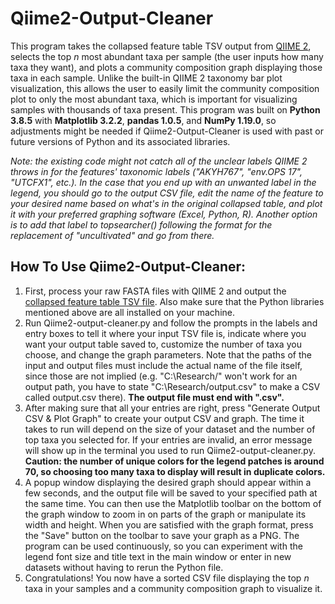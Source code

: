 # Qiime2-Output-Cleaner
This program takes the collapsed feature table TSV output from [QIIME 2](https://qiime2.org/), selects the top *n* most abundant taxa per sample (the user inputs how many taxa they want), and plots a community composition graph displaying those taxa in each sample. Unlike the built-in QIIME 2 taxonomy bar plot visualization, this allows the user to easily limit the community composition plot to only the most abundant taxa, which is important for visualizing samples with thousands of taxa present. This program was built on **Python 3.8.5** with **Matplotlib 3.2.2**, **pandas 1.0.5**, and **NumPy 1.19.0**, so adjustments might be needed if Qiime2-Output-Cleaner is used with past or future versions of Python and its associated libraries.

*Note: the existing code might not catch all of the unclear labels QIIME 2 throws in for the features' taxonomic labels ("AKYH767", "env.OPS 17", "UTCFX1", etc.). In the case that you end up with an unwanted label in the legend, you should go to the output CSV file, edit the name of the feature to your desired name based on what's in the original collapsed table, and plot it with your preferred graphing software (Excel, Python, R). Another option is to add that label to topsearcher() following the format for the replacement of "uncultivated" and go from there.*

## How To Use Qiime2-Output-Cleaner:
1. First, process your raw FASTA files with QIIME 2 and output the [collapsed feature table TSV file](https://docs.qiime2.org/2020.8/plugins/available/taxa/collapse/). Also make sure that the Python libraries mentioned above are all installed on your machine.
2. Run Qiime2-output-cleaner.py and follow the prompts in the labels and entry boxes to tell it where your input TSV file is, indicate where you want your output table saved to, customize the number of taxa you choose, and change the graph parameters. Note that the paths of the input and output files must include the actual name of the file itself, since those are not implied (e.g. "C:\Research/" won't work for an output path, you have to state "C:\Research/output.csv" to make a CSV called output.csv there). **The output file must end with ".csv".**
3. After making sure that all your entries are right, press "Generate Output CSV & Plot Graph" to create your output CSV and graph. The time it takes to run will depend on the size of your dataset and the number of top taxa you selected for. If your entries are invalid, an error message will show up in the terminal you used to run Qiime2-output-cleaner.py. **Caution: the number of unique colors for the legend patches is around 70, so choosing too many taxa to display will result in duplicate colors.**
4. A popup window displaying the desired graph should appear within a few seconds, and the output file will be saved to your specified path at the same time. You can then use the Matplotlib toolbar on the bottom of the graph window to zoom in on parts of the graph or manipulate its width and height. When you are satisfied with the graph format, press the "Save" button on the toolbar to save your graph as a PNG. The program can be used continuously, so you can experiment with the legend font size and title text in the main window or enter in new datasets without having to rerun the Python file.
5. Congratulations! You now have a sorted CSV file displaying the top *n* taxa in your samples and a community composition graph to visualize it.
